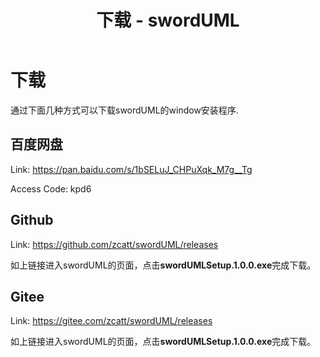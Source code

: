 ﻿---
layout: default_cn
title: 下载 - swordUML
permalink: /download_cn/
---


# 下载

通过下面几种方式可以下载swordUML的window安装程序.

## 百度网盘

Link: <https://pan.baidu.com/s/1bSELuJ_CHPuXqk_M7g__Tg>

Access Code: kpd6

## Github

Link: <https://github.com/zcatt/swordUML/releases>

如上链接进入swordUML的页面，点击**swordUMLSetup.1.0.0.exe**完成下载。 

## Gitee

Link: <https://gitee.com/zcatt/swordUML/releases>

如上链接进入swordUML的页面，点击**swordUMLSetup.1.0.0.exe**完成下载。 
